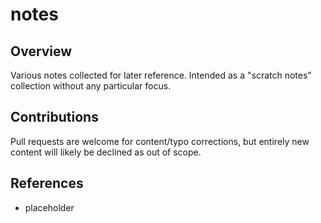 # notes

## Overview

Various notes collected for later reference. Intended as a "scratch notes"
collection without any particular focus.

## Contributions

Pull requests are welcome for content/typo corrections, but entirely new
content will likely be declined as out of scope.

## References

- placeholder
